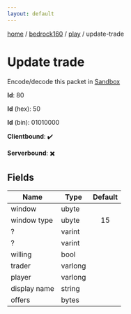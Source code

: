 ```yaml
---
layout: default
---
```


[home](/)  /  [bedrock160](/protocol/bedrock160)  /  [play](/protocol/bedrock160/play)  /  update-trade

# Update trade

Encode/decode this packet in [Sandbox](../../../sandbox/bedrock160#Play.UpdateTrade)

**Id**: 80

**Id** (hex): 50

**Id** (bin): 01010000

**Clientbound**: ✔️

**Serverbound**: ✖️

## Fields

Name | Type | Default
---|---|:---:
window | ubyte | 
window type | ubyte | 15
? | varint | 
? | varint | 
willing | bool | 
trader | varlong | 
player | varlong | 
display name | string | 
offers | bytes |
